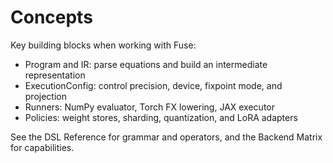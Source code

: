 # Concepts

Key building blocks when working with Fuse:

- Program and IR: parse equations and build an intermediate representation
- ExecutionConfig: control precision, device, fixpoint mode, and projection
- Runners: NumPy evaluator, Torch FX lowering, JAX executor
- Policies: weight stores, sharding, quantization, and LoRA adapters

See the DSL Reference for grammar and operators, and the Backend Matrix for capabilities.

